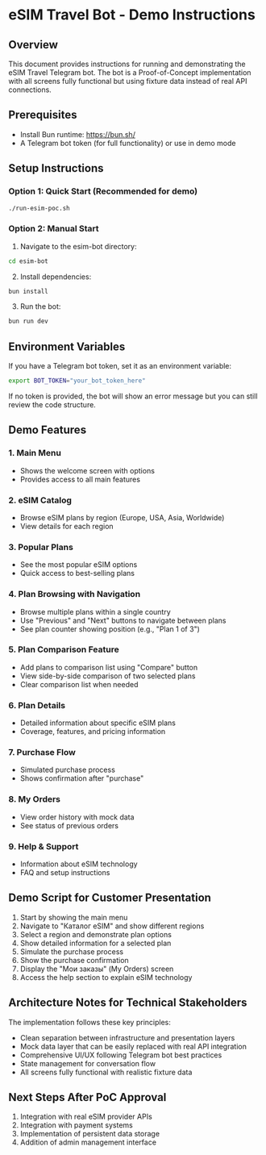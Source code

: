 # eSIM Travel Bot - Demo Instructions

## Overview
This document provides instructions for running and demonstrating the eSIM Travel Telegram bot. The bot is a Proof-of-Concept implementation with all screens fully functional but using fixture data instead of real API connections.

## Prerequisites
- Install Bun runtime: https://bun.sh/
- A Telegram bot token (for full functionality) or use in demo mode

## Setup Instructions

### Option 1: Quick Start (Recommended for demo)
```bash
./run-esim-poc.sh
```

### Option 2: Manual Start
1. Navigate to the esim-bot directory:
```bash
cd esim-bot
```

2. Install dependencies:
```bash
bun install
```

3. Run the bot:
```bash
bun run dev
```

## Environment Variables
If you have a Telegram bot token, set it as an environment variable:
```bash
export BOT_TOKEN="your_bot_token_here"
```

If no token is provided, the bot will show an error message but you can still review the code structure.

## Demo Features

### 1. Main Menu
- Shows the welcome screen with options
- Provides access to all main features

### 2. eSIM Catalog
- Browse eSIM plans by region (Europe, USA, Asia, Worldwide)
- View details for each region

### 3. Popular Plans
- See the most popular eSIM options
- Quick access to best-selling plans

### 4. Plan Browsing with Navigation
- Browse multiple plans within a single country
- Use "Previous" and "Next" buttons to navigate between plans
- See plan counter showing position (e.g., "Plan 1 of 3")

### 5. Plan Comparison Feature
- Add plans to comparison list using "Compare" button
- View side-by-side comparison of two selected plans
- Clear comparison list when needed

### 6. Plan Details
- Detailed information about specific eSIM plans
- Coverage, features, and pricing information

### 7. Purchase Flow
- Simulated purchase process
- Shows confirmation after "purchase"

### 8. My Orders
- View order history with mock data
- See status of previous orders

### 9. Help & Support
- Information about eSIM technology
- FAQ and setup instructions

## Demo Script for Customer Presentation

1. Start by showing the main menu
2. Navigate to "Каталог eSIM" and show different regions
3. Select a region and demonstrate plan options
4. Show detailed information for a selected plan
5. Simulate the purchase process
6. Show the purchase confirmation
7. Display the "Мои заказы" (My Orders) screen
8. Access the help section to explain eSIM technology

## Architecture Notes for Technical Stakeholders

The implementation follows these key principles:
- Clean separation between infrastructure and presentation layers
- Mock data layer that can be easily replaced with real API integration
- Comprehensive UI/UX following Telegram bot best practices
- State management for conversation flow
- All screens fully functional with realistic fixture data

## Next Steps After PoC Approval

1. Integration with real eSIM provider APIs
2. Integration with payment systems
3. Implementation of persistent data storage
4. Addition of admin management interface